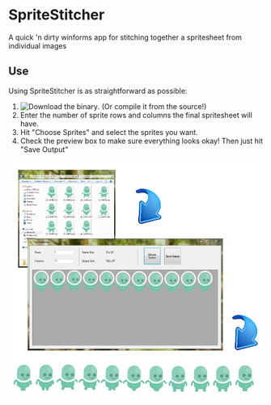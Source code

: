 # SpriteStitcher

A quick 'n dirty winforms app for stitching together a spritesheet from individual images

## Use

Using SpriteStitcher is as straightforward as possible:

1. ![Download the binary](https://github.com/DeadlyBrad42/SpriteStitcher/releases/tag/v1.0). (Or compile it from the source!)
1. Enter the number of sprite rows and columns the final spritesheet will have.
1. Hit "Choose Sprites" and select the sprites you want.
1. Check the preview box to make sure everything looks okay! Then just hit "Save Output"

![The Circle of Life](https://raw.githubusercontent.com/DeadlyBrad42/SpriteStitcher/master/resources/spritestitcher.png)
